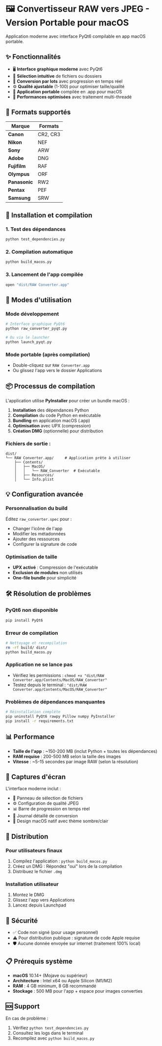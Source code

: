 # 🖼️ Convertisseur RAW vers JPEG - Version Portable pour macOS

Application moderne avec interface PyQt6 compilable en app macOS portable.

## ✨ Fonctionnalités

- 🖥️ **Interface graphique moderne** avec PyQt6
- 📁 **Sélection intuitive** de fichiers ou dossiers
- 🔄 **Conversion par lots** avec progression en temps réel
- ⚙️ **Qualité ajustable** (1-100) pour optimiser taille/qualité
- 📱 **Application portable** compilée en .app pour macOS
- 🚀 **Performances optimisées** avec traitement multi-threadé

## 🎯 Formats supportés

| Marque | Formats |
|--------|---------|
| **Canon** | CR2, CR3 |
| **Nikon** | NEF |
| **Sony** | ARW |
| **Adobe** | DNG |
| **Fujifilm** | RAF |
| **Olympus** | ORF |
| **Panasonic** | RW2 |
| **Pentax** | PEF |
| **Samsung** | SRW |

## 🔧 Installation et compilation

### 1. Test des dépendances
```bash
python test_dependencies.py
```

### 2. Compilation automatique
```bash
python build_macos.py
```

### 3. Lancement de l'app compilée
```bash
open "dist/RAW Converter.app"
```

## 🚀 Modes d'utilisation

### Mode développement
```bash
# Interface graphique PyQt6
python raw_converter_pyqt.py

# Ou via le launcher
python launch_pyqt.py
```

### Mode portable (après compilation)
- Double-cliquez sur `RAW Converter.app`
- Ou glissez l'app vers le dossier Applications

## 📦 Processus de compilation

L'application utilise **PyInstaller** pour créer un bundle macOS :

1. **Installation** des dépendances Python
2. **Compilation** du code Python en exécutable
3. **Bundling** en application macOS (.app)
4. **Optimisation** avec UPX (compression)
5. **Création DMG** (optionnelle) pour distribution

### Fichiers de sortie :
```
dist/
└── RAW Converter.app/     # Application prête à utiliser
    ├── Contents/
    │   ├── MacOS/
    │   │   └── RAW_Converter  # Exécutable
    │   ├── Resources/
    │   └── Info.plist
```

## 💡 Configuration avancée

### Personnalisation du build
Éditez `raw_converter.spec` pour :
- Changer l'icône de l'app
- Modifier les métadonnées
- Ajouter des ressources
- Configurer la signature de code

### Optimisation de taille
- **UPX activé** : Compression de l'exécutable
- **Exclusion de modules** non utilisés
- **One-file bundle** pour simplicité

## 🛠️ Résolution de problèmes

### PyQt6 non disponible
```bash
pip install PyQt6
```

### Erreur de compilation
```bash
# Nettoyage et recompilation
rm -rf build/ dist/
python build_macos.py
```

### Application ne se lance pas
- Vérifiez les permissions : `chmod +x "dist/RAW Converter.app/Contents/MacOS/RAW_Converter"`
- Testez depuis le terminal : `"dist/RAW Converter.app/Contents/MacOS/RAW_Converter"`

### Problèmes de dépendances manquantes
```bash
# Réinstallation complète
pip uninstall PyQt6 rawpy Pillow numpy PyInstaller
pip install -r requirements.txt
```

## 📊 Performance

- **Taille de l'app** : ~150-200 MB (inclut Python + toutes les dépendances)
- **RAM requise** : 200-500 MB selon la taille des images
- **Vitesse** : ~5-15 secondes par image RAW (selon la résolution)

## 🎨 Captures d'écran

L'interface moderne inclut :
- 📁 Panneau de sélection de fichiers
- ⚙️ Configuration de qualité JPEG
- 📊 Barre de progression en temps réel
- 📝 Journal détaillé de conversion
- 🎨 Design macOS natif avec thème sombre/clair

## 📄 Distribution

### Pour utilisateurs finaux
1. Compilez l'application : `python build_macos.py`
2. Créez un DMG : Répondez "oui" lors de la compilation
3. Distribuez le fichier `.dmg`

### Installation utilisateur
1. Montez le DMG
2. Glissez l'app vers Applications
3. Lancez depuis Launchpad

## 🔐 Sécurité

- ✅ Code non signé (pour usage personnel)
- ⚠️ Pour distribution publique : signature de code Apple requise
- 🛡️ Aucune donnée envoyée sur internet (traitement 100% local)

## 📋 Prérequis système

- **macOS** 10.14+ (Mojave ou supérieur)  
- **Architecture** : Intel x64 ou Apple Silicon (M1/M2)
- **RAM** : 4 GB minimum, 8 GB recommandé
- **Stockage** : 500 MB pour l'app + espace pour images converties

## 🆘 Support

En cas de problème :
1. Vérifiez `python test_dependencies.py`
2. Consultez les logs dans le terminal
3. Recompilez avec `python build_macos.py`